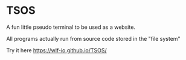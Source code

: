 # TSOS

A fun little pseudo terminal to be used as a website.

All programs actually run from source code stored in the "file system"

Try it here https://wlf-io.github.io/TSOS/
